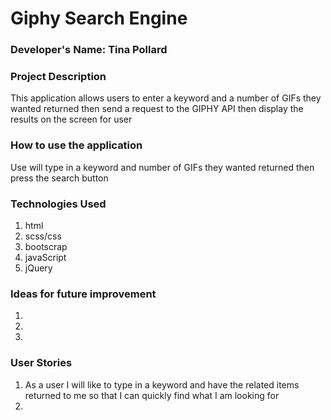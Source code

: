 # Giphy Search Engine

### Developer's Name: Tina Pollard

### Project Description
This application allows users to enter a keyword and a number of GIFs they wanted returned then send a request to the GIPHY API then display the results on the screen for user

### How to use the application
Use will type in a keyword and number of GIFs they wanted returned then press the search button


### Technologies Used 
1. html
2. scss/css
3. bootscrap
4. javaScript
5. jQuery

### Ideas for future improvement 
1.
2.
3.

### User Stories
1. As a user I will like to type in a keyword and have the related items returned to me so that I can quickly find what I am looking for
2. 